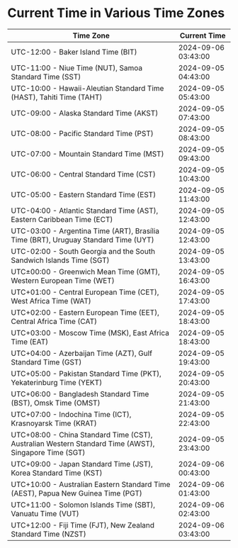 # Current Time in Various Time Zones

| Time Zone | Current Time |
|-----------|--------------|
| UTC-12:00 - Baker Island Time (BIT) | 2024-09-06 03:43:00 |
| UTC-11:00 - Niue Time (NUT), Samoa Standard Time (SST) | 2024-09-05 04:43:00 |
| UTC-10:00 - Hawaii-Aleutian Standard Time (HAST), Tahiti Time (TAHT) | 2024-09-05 05:43:00 |
| UTC-09:00 - Alaska Standard Time (AKST) | 2024-09-05 07:43:00 |
| UTC-08:00 - Pacific Standard Time (PST) | 2024-09-05 08:43:00 |
| UTC-07:00 - Mountain Standard Time (MST) | 2024-09-05 09:43:00 |
| UTC-06:00 - Central Standard Time (CST) | 2024-09-05 10:43:00 |
| UTC-05:00 - Eastern Standard Time (EST) | 2024-09-05 11:43:00 |
| UTC-04:00 - Atlantic Standard Time (AST), Eastern Caribbean Time (ECT) | 2024-09-05 12:43:00 |
| UTC-03:00 - Argentina Time (ART), Brasília Time (BRT), Uruguay Standard Time (UYT) | 2024-09-05 12:43:00 |
| UTC-02:00 - South Georgia and the South Sandwich Islands Time (SGT) | 2024-09-05 13:43:00 |
| UTC±00:00 - Greenwich Mean Time (GMT), Western European Time (WET) | 2024-09-05 16:43:00 |
| UTC+01:00 - Central European Time (CET), West Africa Time (WAT) | 2024-09-05 17:43:00 |
| UTC+02:00 - Eastern European Time (EET), Central Africa Time (CAT) | 2024-09-05 18:43:00 |
| UTC+03:00 - Moscow Time (MSK), East Africa Time (EAT) | 2024-09-05 18:43:00 |
| UTC+04:00 - Azerbaijan Time (AZT), Gulf Standard Time (GST) | 2024-09-05 19:43:00 |
| UTC+05:00 - Pakistan Standard Time (PKT), Yekaterinburg Time (YEKT) | 2024-09-05 20:43:00 |
| UTC+06:00 - Bangladesh Standard Time (BST), Omsk Time (OMST) | 2024-09-05 21:43:00 |
| UTC+07:00 - Indochina Time (ICT), Krasnoyarsk Time (KRAT) | 2024-09-05 22:43:00 |
| UTC+08:00 - China Standard Time (CST), Australian Western Standard Time (AWST), Singapore Time (SGT) | 2024-09-05 23:43:00 |
| UTC+09:00 - Japan Standard Time (JST), Korea Standard Time (KST) | 2024-09-06 00:43:00 |
| UTC+10:00 - Australian Eastern Standard Time (AEST), Papua New Guinea Time (PGT) | 2024-09-06 01:43:00 |
| UTC+11:00 - Solomon Islands Time (SBT), Vanuatu Time (VUT) | 2024-09-06 02:43:00 |
| UTC+12:00 - Fiji Time (FJT), New Zealand Standard Time (NZST) | 2024-09-06 03:43:00 |
